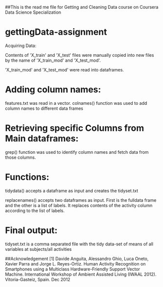 ##This is the read me file for Getting and Cleaning Data course on Coursera Data Science Specialization

gettingData-assignment
======================
Acquiring Data:

Contents of 'X_train' and 'X_test' files were manually copied into new files by the name of 'X_train_mod' and 'X_test_mod'.

'X_train_mod' and 'X_test_mod' were read into dataframes. 

Adding column names:
=================
features.txt was read in a vector. 
colnames() function was used to add column names to different data frames


Retrieving specific Columns from Main dataframes:
================================
grep() function was used to identify column names and fetch data from those columns. 

Functions:
================
tidydata() accepts a dataframe as input and creates the tidyset.txt

replacenames() accepts two dataframes as input. First is the fulldata frame and the other is a list of labels. It replaces contents of the activity column according to the list of labels. 


Final output:
=============
tidyset.txt is a comma separated file with the tidy data-set of means of all variables at subjects/all activities


##Acknowledgement
[1] Davide Anguita, Alessandro Ghio, Luca Oneto, Xavier Parra and Jorge L. 
Reyes-Ortiz. Human Activity Recognition on Smartphones using a Multiclass 
Hardware-Friendly Support Vector Machine. International Workshop of Ambient 
Assisted Living (IWAAL 2012). Vitoria-Gasteiz, Spain. Dec 2012
